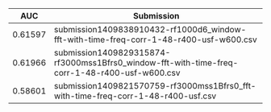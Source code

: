 AUC | Submission
--- | ---
0.61597 | submission1409838910432-rf1000d6_window-fft-with-time-freq-corr-1-48-r400-usf-w600.csv
0.61966 | submission1409829315874-rf3000mss1Bfrs0_window-fft-with-time-freq-corr-1-48-r400-usf-w600.csv
0.58601 | submission1409821570759-rf3000mss1Bfrs0_fft-with-time-freq-corr-1-48-r400-usf.csv
